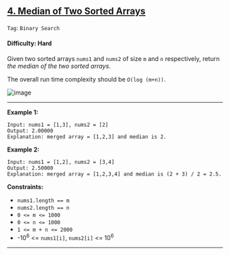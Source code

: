 ## [4. Median of Two Sorted Arrays](https://leetcode.com/problems/median-of-two-sorted-arrays/)

```Tag```: ```Binary Search```

#### Difficulty: Hard

Given two sorted arrays ```nums1``` and ```nums2``` of size ```m``` and ```n``` respectively, return _the median of the two sorted arrays_.

The overall run time complexity should be ```O(log (m+n))```.

![image](https://user-images.githubusercontent.com/35042430/230543556-b8238323-a2cb-45ca-9d7f-6b3196c199bc.png)

---

__Example 1:__
```
Input: nums1 = [1,3], nums2 = [2]
Output: 2.00000
Explanation: merged array = [1,2,3] and median is 2.
```

__Example 2:__
```
Input: nums1 = [1,2], nums2 = [3,4]
Output: 2.50000
Explanation: merged array = [1,2,3,4] and median is (2 + 3) / 2 = 2.5.
```

__Constraints:__

- ```nums1.length == m```
- ```nums2.length == n```
- ```0 <= m <= 1000```
- ```0 <= n <= 1000```
- ```1 <= m + n <= 2000```
- -10<sup>6</sup> <= ```nums1[i]```, ```nums2[i]``` <= 10<sup>6</sup>

---

